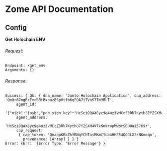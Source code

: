# Zome API Documentation

## Config

**Get Holochain ENV**
###### Request: 
```
Endpoint: /get_env
Arguments: {}
```

###### Response: 
```
Success: { Ok: { dna_name: 'Junto Holochain Application', dna_address: 'QmUr87mgBrEmcBBtBxbuzBSpVtfb6qEQA7i7VnS7Tm3BLT',
     agent_id:
      '{"nick":"josh","pub_sign_key":"HcSciOQAX8yc9e4az3VMCcZ3Rk7Kyth87YZSXM4VTx6nkrupMwbrS6HUai5789r"}',
     agent_address:
      'HcSciOQAX8yc9e4az3VMCcZ3Rk7Kyth87YZSXM4VTx6nkrupMwbrS6HUai5789r',
     cap_request:
      { cap_token: 'QmappKBkZhYBNqYChTasMKmCYLb4HHE54QQJLX2sNKmeqo',
        provenance: [Array] } } }
Error: {Err:  {Error Type: 'Error Message'} }
```